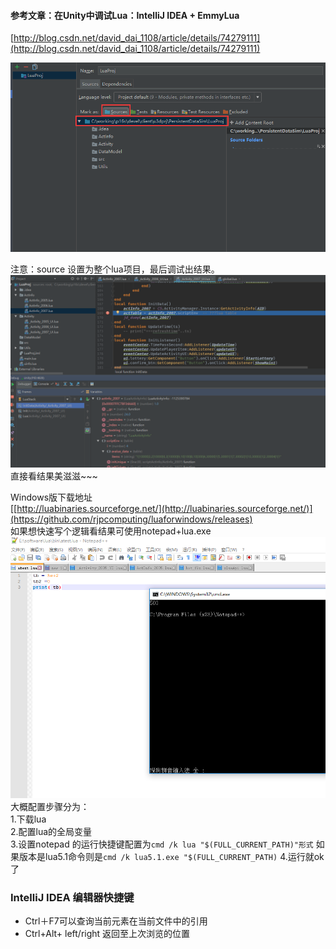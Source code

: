 #### 参考文章：在Unity中调试Lua：IntelliJ IDEA + EmmyLua
[http://blog.csdn.net/david_dai_1108/article/details/74279111](http://blog.csdn.net/david_dai_1108/article/details/74279111)  

![](pic/3.png)  

注意：source 设置为整个lua项目，最后调试出结果。  
![](pic/4.png)   
直接看结果美滋滋~~~   

Windows版下载地址  
[[http://luabinaries.sourceforge.net/](http://luabinaries.sourceforge.net/)](https://github.com/rjpcomputing/luaforwindows/releases)  
如果想快速写个逻辑看结果可使用notepad+lua.exe  
![](pic/5.png)  
大概配置步骤分为：  
1.下载lua  
2.配置lua的全局变量  
3.设置notepad 的运行快捷键配置为`cmd /k lua "$(FULL_CURRENT_PATH)"形式` 如果版本是lua5.1命令则是`cmd /k lua5.1.exe "$(FULL_CURRENT_PATH)` 
4.运行就ok了  

### IntelliJ IDEA 编辑器快捷键 ###  

* Ctrl＋F7可以查询当前元素在当前文件中的引用
* Ctrl+Alt+ left/right 返回至上次浏览的位置